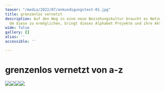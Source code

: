 ```yaml
---
teaser: "/media/2022/07/ankundigungstext-01.jpg"
title: grenzenlos vernetzt
description: Auf den Weg in eine neue Beziehungskultur braucht es Netzwerke und Kooperationen.
  Um diese zu ermöglichen, bringt dieses Alphabet Projekte und ihre Akteur:innen
wide: false
gallery: []
alias: ''
accessible: ''

---
```

# grenzenlos vernetzt von a-z

![](/media/2022/07/ankundigungstext-01.jpg)![](/media/2022/07/ankundigungstext-02.jpg)![](/media/2022/07/ankundigungstext-03.jpg)![](/media/2022/07/ankundigungstext-04.jpg)